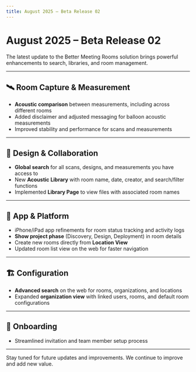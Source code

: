```yaml
---
title: August 2025 – Beta Release 02
---
```


# August 2025 – Beta Release 02

The latest update to the Better Meeting Rooms solution brings powerful enhancements to search, libraries, and room management.

---

## 🛰️ Room Capture & Measurement
- **Acoustic comparison** between measurements, including across different rooms  
- Added disclaimer and adjusted messaging for balloon acoustic measurements  
- Improved stability and performance for scans and measurements  

---

## 🎨 Design & Collaboration
- **Global search** for all scans, designs, and measurements you have access to  
- New **Acoustic Library** with room name, date, creator, and search/filter functions  
- Implemented **Library Page** to view files with associated room names  

---

## 📱 App & Platform
- iPhone/iPad app refinements for room status tracking and activity logs  
- **Show project phase** (Discovery, Design, Deployment) in room details  
- Create new rooms directly from **Location View**  
- Updated room list view on the web for faster navigation  

---

## 🏗️ Configuration
- **Advanced search** on the web for rooms, organizations, and locations  
- Expanded **organization view** with linked users, rooms, and default room configurations  

---

## 👥 Onboarding
- Streamlined invitation and team member setup process  

---

Stay tuned for future updates and improvements. We continue to improve and add new value. 
